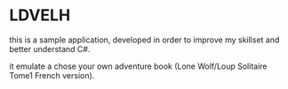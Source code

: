 # LDVELH
this is a sample application, developed in order to improve my skillset and better understand C#.

it emulate a chose your own adventure book (Lone Wolf/Loup Solitaire Tome1 French version).

